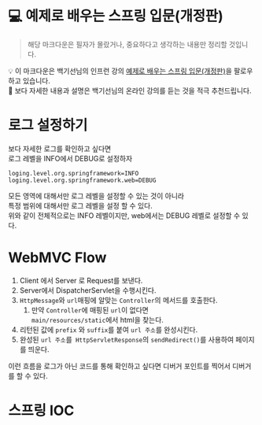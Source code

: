 # 💻 예제로 배우는 스프링 입문(개정판)
> 해당 마크다운은 필자가 몰랐거나, 중요하다고 생각하는 내용만 정리할 것입니다.   
   
💡 이 마크다운은 백기선님의 인프런 강의 [예제로 배우는 스프링 입문(개정판)](https://www.inflearn.com/course/spring_revised_edition/dashboard)을 팔로우하고 있습니다.     
🔌 보다 자세한 내용과 설명은 백기선님의 온라인 강의를 듣는 것을 적극 추천드립니다.      

# 로그 설정하기 
보다 자세한 로그를 확인하고 싶다면   
로그 레벨을 INFO에서 DEBUG로 설정하자  

```properties
loging.level.org.springframework=INFO
loging.level.org.springframework.web=DEBUG
```

모든 영역에 대해서만 로그 레벨을 설정할 수 있는 것이 아니라     
특정 범위에 대해서만 로그 레벨을 설정 할 수 있다.   
위와 같이 전체적으로는 INFO 레벨이지만, web에서는 DEBUG 레벨로 설정할 수 있다.    

# WebMVC Flow
          
1. Client 에서 Server 로 Request를 보낸다.             
2. Server에서 DispatcherServlet을 수행시킨다.          
3. `HttpMessage`와 `url`매핑에 알맞는 `Controller`의 메서드를 호출한다.                 
    1. 만약 `Controller`에 매핑된 `url`이 없다면             
    `main/resources/static`에서 html을 찾는다.             
4. 리턴된 값에 `prefix` 와 `suffix`를 붙여 `url 주소`를 완성시킨다.               
5. 완성된 `url 주소`를` HttpServletResponse`의 `sendRedirect()`를 사용하여 페이지를 띄운다.         
  
이런 흐름을 로그가 아닌 코드를 통해 확인하고 싶다면 디버거 포인트를 찍어서 디버거를 할 수 있다.      
   
# 스프링 IOC   





